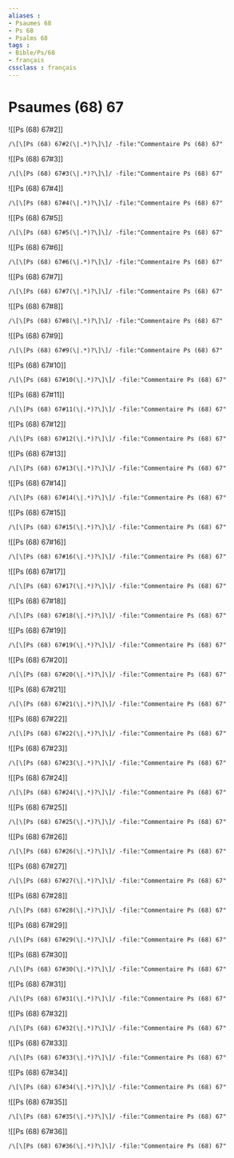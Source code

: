 ```yaml
---
aliases : 
- Psaumes 68
- Ps 68
- Psalms 68
tags : 
- Bible/Ps/68
- français
cssclass : français
---
```


# Psaumes (68) 67

![[Ps (68) 67#2]]

```query
/\[\[Ps (68) 67#2(\|.*)?\]\]/ -file:"Commentaire Ps (68) 67"
```

![[Ps (68) 67#3]]

```query
/\[\[Ps (68) 67#3(\|.*)?\]\]/ -file:"Commentaire Ps (68) 67"
```

![[Ps (68) 67#4]]

```query
/\[\[Ps (68) 67#4(\|.*)?\]\]/ -file:"Commentaire Ps (68) 67"
```

![[Ps (68) 67#5]]

```query
/\[\[Ps (68) 67#5(\|.*)?\]\]/ -file:"Commentaire Ps (68) 67"
```

![[Ps (68) 67#6]]

```query
/\[\[Ps (68) 67#6(\|.*)?\]\]/ -file:"Commentaire Ps (68) 67"
```

![[Ps (68) 67#7]]

```query
/\[\[Ps (68) 67#7(\|.*)?\]\]/ -file:"Commentaire Ps (68) 67"
```

![[Ps (68) 67#8]]

```query
/\[\[Ps (68) 67#8(\|.*)?\]\]/ -file:"Commentaire Ps (68) 67"
```

![[Ps (68) 67#9]]

```query
/\[\[Ps (68) 67#9(\|.*)?\]\]/ -file:"Commentaire Ps (68) 67"
```

![[Ps (68) 67#10]]

```query
/\[\[Ps (68) 67#10(\|.*)?\]\]/ -file:"Commentaire Ps (68) 67"
```

![[Ps (68) 67#11]]

```query
/\[\[Ps (68) 67#11(\|.*)?\]\]/ -file:"Commentaire Ps (68) 67"
```

![[Ps (68) 67#12]]

```query
/\[\[Ps (68) 67#12(\|.*)?\]\]/ -file:"Commentaire Ps (68) 67"
```

![[Ps (68) 67#13]]

```query
/\[\[Ps (68) 67#13(\|.*)?\]\]/ -file:"Commentaire Ps (68) 67"
```

![[Ps (68) 67#14]]

```query
/\[\[Ps (68) 67#14(\|.*)?\]\]/ -file:"Commentaire Ps (68) 67"
```

![[Ps (68) 67#15]]

```query
/\[\[Ps (68) 67#15(\|.*)?\]\]/ -file:"Commentaire Ps (68) 67"
```

![[Ps (68) 67#16]]

```query
/\[\[Ps (68) 67#16(\|.*)?\]\]/ -file:"Commentaire Ps (68) 67"
```

![[Ps (68) 67#17]]

```query
/\[\[Ps (68) 67#17(\|.*)?\]\]/ -file:"Commentaire Ps (68) 67"
```

![[Ps (68) 67#18]]

```query
/\[\[Ps (68) 67#18(\|.*)?\]\]/ -file:"Commentaire Ps (68) 67"
```

![[Ps (68) 67#19]]

```query
/\[\[Ps (68) 67#19(\|.*)?\]\]/ -file:"Commentaire Ps (68) 67"
```

![[Ps (68) 67#20]]

```query
/\[\[Ps (68) 67#20(\|.*)?\]\]/ -file:"Commentaire Ps (68) 67"
```

![[Ps (68) 67#21]]

```query
/\[\[Ps (68) 67#21(\|.*)?\]\]/ -file:"Commentaire Ps (68) 67"
```

![[Ps (68) 67#22]]

```query
/\[\[Ps (68) 67#22(\|.*)?\]\]/ -file:"Commentaire Ps (68) 67"
```

![[Ps (68) 67#23]]

```query
/\[\[Ps (68) 67#23(\|.*)?\]\]/ -file:"Commentaire Ps (68) 67"
```

![[Ps (68) 67#24]]

```query
/\[\[Ps (68) 67#24(\|.*)?\]\]/ -file:"Commentaire Ps (68) 67"
```

![[Ps (68) 67#25]]

```query
/\[\[Ps (68) 67#25(\|.*)?\]\]/ -file:"Commentaire Ps (68) 67"
```

![[Ps (68) 67#26]]

```query
/\[\[Ps (68) 67#26(\|.*)?\]\]/ -file:"Commentaire Ps (68) 67"
```

![[Ps (68) 67#27]]

```query
/\[\[Ps (68) 67#27(\|.*)?\]\]/ -file:"Commentaire Ps (68) 67"
```

![[Ps (68) 67#28]]

```query
/\[\[Ps (68) 67#28(\|.*)?\]\]/ -file:"Commentaire Ps (68) 67"
```

![[Ps (68) 67#29]]

```query
/\[\[Ps (68) 67#29(\|.*)?\]\]/ -file:"Commentaire Ps (68) 67"
```

![[Ps (68) 67#30]]

```query
/\[\[Ps (68) 67#30(\|.*)?\]\]/ -file:"Commentaire Ps (68) 67"
```

![[Ps (68) 67#31]]

```query
/\[\[Ps (68) 67#31(\|.*)?\]\]/ -file:"Commentaire Ps (68) 67"
```

![[Ps (68) 67#32]]

```query
/\[\[Ps (68) 67#32(\|.*)?\]\]/ -file:"Commentaire Ps (68) 67"
```

![[Ps (68) 67#33]]

```query
/\[\[Ps (68) 67#33(\|.*)?\]\]/ -file:"Commentaire Ps (68) 67"
```

![[Ps (68) 67#34]]

```query
/\[\[Ps (68) 67#34(\|.*)?\]\]/ -file:"Commentaire Ps (68) 67"
```

![[Ps (68) 67#35]]

```query
/\[\[Ps (68) 67#35(\|.*)?\]\]/ -file:"Commentaire Ps (68) 67"
```

![[Ps (68) 67#36]]

```query
/\[\[Ps (68) 67#36(\|.*)?\]\]/ -file:"Commentaire Ps (68) 67"
```

